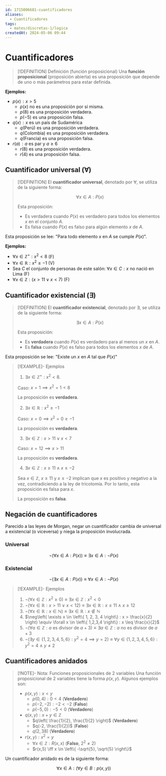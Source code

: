 ```yaml
---
id: 1715006681-cuantificadores
aliases:
  - Cuantificadores
tags:
  - mates/discretas-1/logica
createdAt: 2024-05-06 09:44
---
```


# Cuantificadores

> [!DEFINITION] Definición (función proposicional)
> Una **función proposicional** (proposición abierta) es una proposición que depende de uno o más parámetros para estar definida.

**Ejemplos:**

- $p(x)\!: x > 5$
  - $p(x)$ no es una proposición por sí misma.
  - $p(8)$ es una proposición verdadera.
  - $p(-5)$ es una proposición falsa.
- $q(x)\!: \text{\(x\) es un país de Sudamérica}$
  - $q(\text{Perú})$ es una proposición verdadera.
  - $q(\text{Colombia})$ es una proposición verdadera.
  - $q(\text{Francia})$ es una proposición falsa.
- $r(a)\!: \text{\(a\) es par y \(a \geq 6\)}$
  - $r(8)$ es una proposición verdadera.
  - $r(4)$ es una proposición falsa.

## Cuantificador universal ($\forall$)

> [!DEFINITION]
> El **cuantificador universal**, denotado por $\forall$, se utiliza de la siguiente forma:
> 
> $$
> \forall x \in A : P(x)
> $$
> 
> Esta proposición:
> 
> - Es verdadera cuando $P(x)$ es verdadero para todos los elementos $x$ en el conjunto $A$.
> - Es falsa cuando $P(x)$ es falso para algún elemento $x$ de $A$.

Esta proposición se lee: "Para todo elemento $x$ en $A$ se cumple $P(x)$".

**Ejemplos:**

- $\forall x \in \mathbb{Z}^+ : x^{2} < 8$ (F)
- $\forall x \in \mathbb{R} : x^{2} \geq -1$ (V)
- Sea $C$ el conjunto de personas de este salón: $\forall x \in C : \text{\(x\) no nació en Lima}$ (F)
- $\forall x \in \mathbb{Z} : (x > 11 \lor x < 7)$ (F)

## Cuantificador existencial ($\exists$)

> [!DEFINITION]
> El **cuantificador existencial**, denotado por $\exists$, se utiliza de la siguiente forma:
> 
> $$
> \exists x \in A : P(x)
> $$
> 
> Esta proposición:
> 
> - Es **verdadera** cuando $P(x)$ es verdadero para al menos un $x$ en $A$.
> - Es **falsa** cuando $P(x)$ es falso para todos los elementos $x$ de $A$.

Esta proposición se lee: "Existe un $x$ en $A$ tal que $P(x)$"

> [!EXAMPLE]- Ejemplos
> 1. $\exists x \in \mathbb{Z}^+ : x^{2} < 8$.
> 
> Caso: $x = 1 \implies x^{2} = 1 < 8$
> 
> La proposición es **verdadera**.
> 
> 2. $\exists x \in \mathbb{R} : x^{2} \geq -1$
> 
> Caso: $x = 0 \implies x^{2} = 0 \geq -1$
> 
> La proposición es **verdadera**.
> 
> 3. $\exists x \in \mathbb{Z} : x > 11 \lor x < 7$
> 
> Caso: $x = 12 \implies x > 11$
> 
> La proposición es **verdadera**.
> 
> 4. $\exists x \in \mathbb{Z} : x \geq 11 \land x \leq -2$
> 
> Sea $x \in \mathbb{Z}$, $x \geq 11$ y $x \leq -2$ implican que $x$ es positivo y negativo a la vez, contradiciendo a la ley de tricotomía. Por lo tanto, esta proposición es falsa para $x$.
> 
> La proposición es **falsa**.

## Negación de cuantificadores

Parecido a las leyes de Morgan, negar un cuantificador cambia de universal a existencial (o viceversa) y niega la proposición involucrada.

### Universal

$$
\neg\left( \forall x \in A : P(x) \right) \equiv \exists x \in A : \neg P(x)
$$

### Existencial

$$
\neg\left( \exists x \in A : P(x) \right) \equiv \forall x \in A : \neg P(x)
$$

> [!EXAMPLE]- Ejemplos
> 1. $\neg(\forall x \in \mathbb{Z} : x^{2} \geq 0) \equiv \exists x \in \mathbb{Z} : x^{2} < 0$
> 2. $\neg(\forall x \in \mathbb{R} : x > 11\ \lor\ x < 12) \equiv \exists x \in \mathbb{R} : x \leq 11\ \land\ x \geq 12$
> 3. $\neg(\forall x \in \mathbb{R} : x \in \mathbb{N}) \equiv \exists x \in \mathbb{R} : x \notin \mathbb{N}$
> 4. $\neg\left( \exists x \in \left\{ 1, 2, 3, 4 \right\} : x > \frac{x}{2} \right) \equiv \forall x \in \left\{ 1,2,3,4 \right\} : x \leq \frac{x}{2}$
> 5. $\neg(\forall a \in \mathbb{Z} : \text{\(a\) es divisor de \(a + 3\)}) \equiv \exists a \in \mathbb{Z} : \text{\(a\) no es divisor de \(a + 3\)}$
> 6. $\neg(\exists y \in \left\{ 1,2,3,4,5,6 \right\} : y^{2} = 4 \implies y = 2) \equiv \forall y \in \left\{ 1,2,3,4,5,6 \right\} : y^{2} = 4\ \land\ y \neq 2$

## Cuantificadores anidados

> [!NOTE]- Nota: Funciones proposicionales de 2 variables
> Una función proposicional de 2 variables tiene la forma $p(x, y)$. Algunos ejemplos son:
> 
> - $p(x,y) : x < y$
> 	- $p(0,4) : 0 < 4$ (**Verdadero**)
> 	- $p(-2,-2) : -2 < -2$ (**Falso**)
> 	- $p(-5,0) : -5 < 0$ (**Verdadero**)
> - $q(x,y) : x + y \in \mathbb{Z}$
> 	- $q\left( \frac{1}{2}, \frac{1}{2} \right)$ (**Verdadero**)
> 	- $q(-2, \frac{1}{2})$ (**Falso**)
> 	- $q(2,38)$ (**Verdadero**)
> - $r(x,y) : x^{2} = y$
> 	- $\forall x \in \mathbb{Z} : R(x,x)$ (**Falso**, $2^{2} \neq 2$)
> 	- $r(x,5) \iff x \in \left\{ -\sqrt{5}, \sqrt{5} \right\}$

Un cuantificador anidado es de la siguiente forma:

$$
\forall x \in A : (\forall y \in B : p(x,y))
$$
